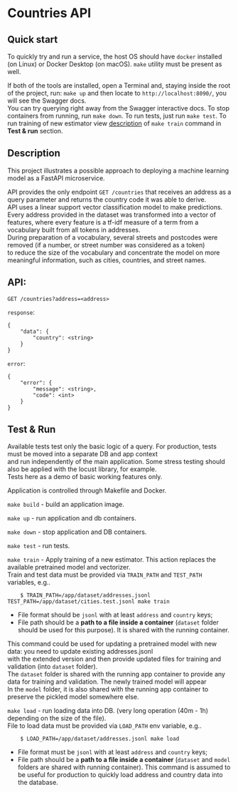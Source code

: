 # Countries API

## Quick start

To quickly try and run a service, the host OS should have `docker` installed (on Linux) or Docker Desktop (on macOS).
`make` utility must be present as well.

If both of the tools are installed, open a Terminal and, staying inside the root of the project, run:
`make up` and then locate to `http://localhost:8090/`, you will see the Swagger docs.\
You can try querying right away from the Swagger interactive docs. To stop containers from running, run `make down`.
To run tests, just run `make test`. To run training of new estimator view [description](#test--run) of `make train` command in **Test & run** section.

## Description

This project illustrates a possible approach to deploying a machine learning model as a FastAPI microservice.

API provides the only endpoint `GET /countries` that receives an address as a query parameter and returns the country code it was able to derive.\
API uses a linear support vector classification model to make predictions.\
Every address provided in the dataset was transformed into a vector of features, where every feature is a tf-idf measure of a term from a vocabulary built from all tokens in addresses.\
During preparation of a vocabulary, several streets and postcodes were removed (if a number, or street number was considered as a token)\
to reduce the size of the vocabulary and concentrate the model on more meaningful information, such as cities, countries, and street names.


## API:

`GET /countries?address=<address>`

`response`: 
```
{
    "data": {
        "country": <string>
    }
}
```

`error`:
```
{
    "error": {
        "message": <string>,
        "code": <int>
    }
}
```

## Test & Run

Available tests test only the basic logic of a query. For production, tests must be moved into a separate DB and app context\
and run independently of the main application.
Some stress testing should also be applied with the locust library, for example.\
Tests here as a demo of basic working features only.

Application is controlled through Makefile and Docker.

`make build` - build an application image.

`make up` - run application and db containers.

`make down` - stop application and DB containers.

`make test` - run tests.

`make train` - Apply training of a new estimator. This action replaces the available pretrained model and vectorizer.\
Train and test data must be provided via `TRAIN_PATH` and `TEST_PATH` variables, e.g..
```
    $ TRAIN_PATH=/app/dataset/addresses.jsonl TEST_PATH=/app/dataset/cities.test.jsonl make train
```

- File format should be `jsonl` with at least `address` and `country` keys;
- File path should be a **path to a file inside a container** (`dataset` folder should be used for this purpose). It is shared with the running container.

This command could be used for updating a pretrained model with new data: you need to update existing addresses.jsonl\
with the extended version and then provide updated files for training and validation (into `dataset` folder).\
The `dataset` folder is shared with the running app container to provide any data for training and validation. The newly trained model will appear\
In the `model` folder, it is also shared with the running app container to preserve the pickled model somewhere else.

`make load` - run loading data into DB. (very long operation (40m - 1h) depending on the size of the file).\
File to load data must be provided via `LOAD_PATH` env variable, e.g..
```
    $ LOAD_PATH=/app/dataset/addresses.jsonl make load
```

- File format must be `jsonl` with at least `address` and `country` keys;
- File path should be a **path to a file inside a container** (`dataset` and `model` folders are shared with running container).
This command is assumed to be useful for production to quickly load address and country data into the database.
